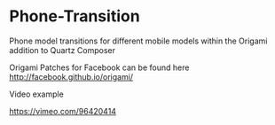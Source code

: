 Phone-Transition
================

Phone model transitions for different mobile models within the Origami addition to  Quartz Composer

Origami Patches for Facebook can be found here http://facebook.github.io/origami/

Video example

https://vimeo.com/96420414
